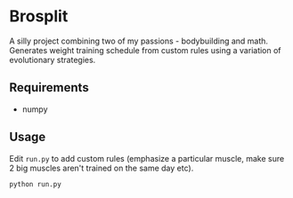 # Brosplit


A silly project combining two of my passions - bodybuilding and math.
Generates weight training schedule from custom rules using a variation of evolutionary strategies.

## Requirements

* numpy

## Usage

Edit `run.py` to add custom rules (emphasize a particular muscle, make sure 2 big muscles aren't trained on the same day etc).

```
python run.py
```
